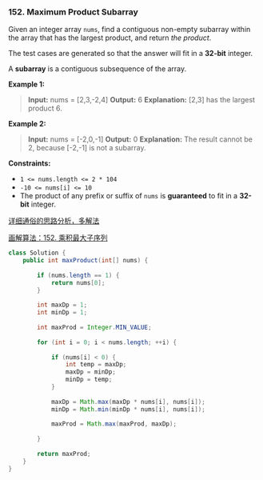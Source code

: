 ### 152. Maximum Product Subarray

Given an integer array `nums`, find a contiguous non-empty subarray within the array that has the largest product, and return *the product*.

The test cases are generated so that the answer will fit in a **32-bit** integer.

A **subarray** is a contiguous subsequence of the array.

**Example 1:**

> **Input:** nums = [2,3,-2,4]
> **Output:** 6
> **Explanation:** [2,3] has the largest product 6.

**Example 2:**

> **Input:** nums = [-2,0,-1]
> **Output:** 0
> **Explanation:** The result cannot be 2, because [-2,-1] is not a subarray.

**Constraints:**

- `1 <= nums.length <= 2 * 104`
- `-10 <= nums[i] <= 10`
- The product of any prefix or suffix of `nums` is **guaranteed** to fit in a **32-bit** integer.

[详细通俗的思路分析，多解法](https://leetcode.cn/problems/maximum-product-subarray/solution/xiang-xi-tong-su-de-si-lu-fen-xi-duo-jie-fa-by--36/)

[画解算法：152. 乘积最大子序列](https://leetcode.cn/problems/maximum-product-subarray/solution/hua-jie-suan-fa-152-cheng-ji-zui-da-zi-xu-lie-by-g/)

```java
class Solution {
    public int maxProduct(int[] nums) {
        
        if (nums.length == 1) {
            return nums[0];
        }
        
        int maxDp = 1;
        int minDp = 1;
        
        int maxProd = Integer.MIN_VALUE;
        
        for (int i = 0; i < nums.length; ++i) {
            
            if (nums[i] < 0) {
                int temp = maxDp;
                maxDp = minDp;
                minDp = temp;
            }
            
            maxDp = Math.max(maxDp * nums[i], nums[i]);
            minDp = Math.min(minDp * nums[i], nums[i]);
            
            maxProd = Math.max(maxProd, maxDp);
            
        }
        
        return maxProd;
    }
}
```
